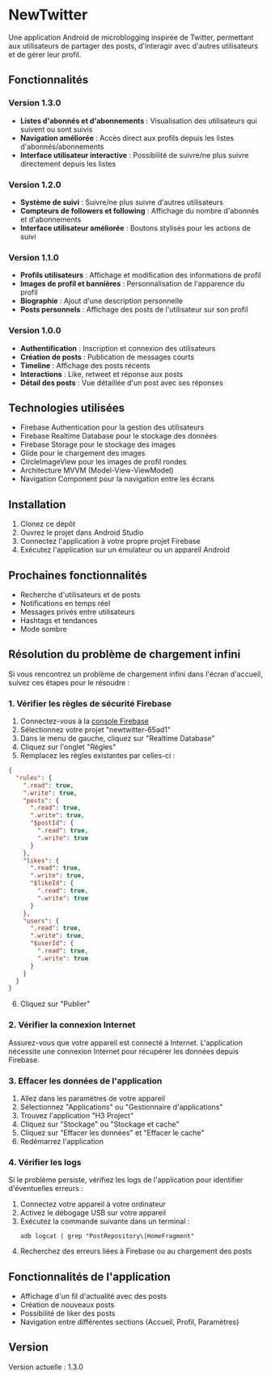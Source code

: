 # NewTwitter

Une application Android de microblogging inspirée de Twitter, permettant aux utilisateurs de partager des posts, d'interagir avec d'autres utilisateurs et de gérer leur profil.

## Fonctionnalités

### Version 1.3.0
- **Listes d'abonnés et d'abonnements** : Visualisation des utilisateurs qui suivent ou sont suivis
- **Navigation améliorée** : Accès direct aux profils depuis les listes d'abonnés/abonnements
- **Interface utilisateur interactive** : Possibilité de suivre/ne plus suivre directement depuis les listes

### Version 1.2.0
- **Système de suivi** : Suivre/ne plus suivre d'autres utilisateurs
- **Compteurs de followers et following** : Affichage du nombre d'abonnés et d'abonnements
- **Interface utilisateur améliorée** : Boutons stylisés pour les actions de suivi

### Version 1.1.0
- **Profils utilisateurs** : Affichage et modification des informations de profil
- **Images de profil et bannières** : Personnalisation de l'apparence du profil
- **Biographie** : Ajout d'une description personnelle
- **Posts personnels** : Affichage des posts de l'utilisateur sur son profil

### Version 1.0.0
- **Authentification** : Inscription et connexion des utilisateurs
- **Création de posts** : Publication de messages courts
- **Timeline** : Affichage des posts récents
- **Interactions** : Like, retweet et réponse aux posts
- **Détail des posts** : Vue détaillée d'un post avec ses réponses

## Technologies utilisées

- Firebase Authentication pour la gestion des utilisateurs
- Firebase Realtime Database pour le stockage des données
- Firebase Storage pour le stockage des images
- Glide pour le chargement des images
- CircleImageView pour les images de profil rondes
- Architecture MVVM (Model-View-ViewModel)
- Navigation Component pour la navigation entre les écrans

## Installation

1. Clonez ce dépôt
2. Ouvrez le projet dans Android Studio
3. Connectez l'application à votre propre projet Firebase
4. Exécutez l'application sur un émulateur ou un appareil Android

## Prochaines fonctionnalités

- Recherche d'utilisateurs et de posts
- Notifications en temps réel
- Messages privés entre utilisateurs
- Hashtags et tendances
- Mode sombre

## Résolution du problème de chargement infini

Si vous rencontrez un problème de chargement infini dans l'écran d'accueil, suivez ces étapes pour le résoudre :

### 1. Vérifier les règles de sécurité Firebase

1. Connectez-vous à la [console Firebase](https://console.firebase.google.com/)
2. Sélectionnez votre projet "newtwitter-65ad1"
3. Dans le menu de gauche, cliquez sur "Realtime Database"
4. Cliquez sur l'onglet "Règles"
5. Remplacez les règles existantes par celles-ci :

```json
{
  "rules": {
    ".read": true,
    ".write": true,
    "posts": {
      ".read": true,
      ".write": true,
      "$postId": {
        ".read": true,
        ".write": true
      }
    },
    "likes": {
      ".read": true,
      ".write": true,
      "$likeId": {
        ".read": true,
        ".write": true
      }
    },
    "users": {
      ".read": true,
      ".write": true,
      "$userId": {
        ".read": true,
        ".write": true
      }
    }
  }
}
```

6. Cliquez sur "Publier"

### 2. Vérifier la connexion Internet

Assurez-vous que votre appareil est connecté à Internet. L'application nécessite une connexion Internet pour récupérer les données depuis Firebase.

### 3. Effacer les données de l'application

1. Allez dans les paramètres de votre appareil
2. Sélectionnez "Applications" ou "Gestionnaire d'applications"
3. Trouvez l'application "H3 Project"
4. Cliquez sur "Stockage" ou "Stockage et cache"
5. Cliquez sur "Effacer les données" et "Effacer le cache"
6. Redémarrez l'application

### 4. Vérifier les logs

Si le problème persiste, vérifiez les logs de l'application pour identifier d'éventuelles erreurs :

1. Connectez votre appareil à votre ordinateur
2. Activez le débogage USB sur votre appareil
3. Exécutez la commande suivante dans un terminal :
   ```
   adb logcat | grep "PostRepository\|HomeFragment"
   ```
4. Recherchez des erreurs liées à Firebase ou au chargement des posts

## Fonctionnalités de l'application

- Affichage d'un fil d'actualité avec des posts
- Création de nouveaux posts
- Possibilité de liker des posts
- Navigation entre différentes sections (Accueil, Profil, Paramètres)

## Version

Version actuelle : 1.3.0 